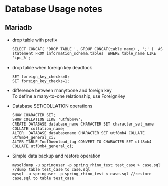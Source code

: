 # Database Usage notes
## Mariadb
- drop table with prefix  
    ```
    SELECT CONCAT( 'DROP TABLE ', GROUP_CONCAT(table_name) , ';' )  AS statement FROM information_schema.tables  WHERE table_name LIKE 'ipc_%';
    ```

- drop table when foreign key deadlock  
    ```
    SET foreign_key_checks=0; 
    SET foreign_key_checks=1;
    ```

- difference between manytoone and foreign key  
    To define a many-to-one relationship, use ForeignKey
    
- Database SET/COLLATION operations
    ```
    SHOW CHARACTER SET;
    SHOW COLLATION LIKE 'utf8bm4%';
    CREATE DATABASE database_name CHARACTER SET character_set_name COLLATE collation_name;
    ALTER  DATABASE databasename CHARACTER SET utf8mb4 COLLATE utf8mb4_general_ci;
    ALTER TABLE ToolDownload_tag CONVERT TO CHARACTER SET utf8mb4 COLLATE utf8mb4_general_ci;
    ```
    
 - Simple data backup and restore operation
    ```
    mysqldump -u springuser -p spring_rhino_test test_case > case.sql //dump table test_case to case.sql 
    mysql -u springuser -p spring_rhino_test < case.sql //restore case.sql to table test_case
    ```
